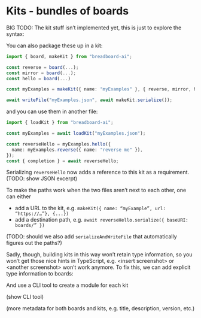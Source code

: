 # Kits - bundles of boards

BIG TODO: The kit stuff isn’t implemented yet, this is just to explore the
syntax:

You can also package these up in a kit:

```ts
import { board, makeKit } from "breadboard-ai";

const reverse = board(...);
const mirror = board(...);
const hello = board(...)

const myExamples = makeKit({ name: "myExamples" }, { reverse, mirror, hello });

await writeFile("myExamples.json", await makeKit.serialize());
```

and you can use them in another file:

```ts
import { loadKit } from "breadboard-ai";

const myExamples = await loadKit("myExamples.json");

const reverseHello = myExamples.hello({
  name: myExamples.reverse({ name: "reverse me" }),
});
const { completion } = await reverseHello;
```

Serializing `reverseHello` now adds a reference to this kit as a requirement.
(TODO: show JSON excerpt)

To make the paths work when the two files aren’t next to each other, one can
either

- add a URL to the kit, e.g. `makeKit({ name: “myExample”, url: “https://…”},
{...})`
- add a destination path, e.g. `await reverseHello.serialize({ baseURI:
boards/” })`

(TODO: should we also add `serializeAndWriteFile` that automatically figures out
the paths?)

Sadly, though, building kits in this way won’t retain type information, so you
won’t get those nice hints in TypeScript, e.g. &lt;insert screenshot> or
&lt;another screenshot> won’t work anymore. To fix this, we can add explicit
type information to boards:

And use a CLI tool to create a module for each kit

(show CLI tool)

(more metadata for both boards and kits, e.g. title, description, version,
etc.)
